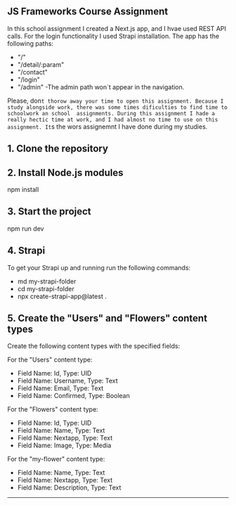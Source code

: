 ## JS Frameworks Course Assignment 
In this school assignment I created a Next.js app, and I hvae used REST API calls.
For the login functionality I used Strapi installation.
The app has the following paths:
- "/"
- "/detail/:param"
- "/contact"
- "/login"
- "/admin" -The admin path won`t appear in the navigation.

Please, don`t thorow away your time to open this assignment. Because I study alongside work, there was some times dificulties to find time to schoolwork an school  assignments. During this assignment I hade a really hectic time at work, and I had almost no time to use on this assignment. It`s the wors assignemnt I have done during my studies. 

## 1. Clone the repository
## 2. Install Node.js modules
   npm install
## 3. Start the project
   npm run dev
## 4. Strapi
  To get your Strapi up and running run the following commands:
  - md my-strapi-folder
  - cd my-strapi-folder
  - npx create-strapi-app@latest .
## 5. Create the "Users" and "Flowers" content types
Create the following content types with the specified fields:

For the "Users" content type:

- Field Name: Id, Type: UID
- Field Name: Username, Type: Text
- Field Name: Email, Type: Text
- Field Name: Confirmed, Type: Boolean

For the "Flowers" content type:

- Field Name: Id, Type: UID
- Field Name: Name, Type: Text
- Field Name: Nextapp, Type: Text
- Field Name: Image, Type: Media

For the "my-flower" content type:
- Field Name: Name, Type: Text
- Field Name: Nextapp, Type: Text
- Field Name: Description, Type: Text





-------------------------------------------------------------------------------------
